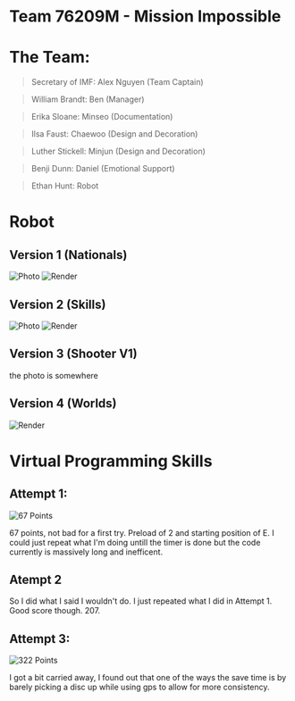 # Team 76209M - Mission Impossible

# The Team:

> Secretary of IMF: Alex Nguyen (Team Captain)

> William Brandt: Ben (Manager)

> Erika Sloane: Minseo (Documentation)

> Ilsa Faust: Chaewoo (Design and Decoration)

> Luther Stickell: Minjun (Design and Decoration)

> Benji Dunn: Daniel (Emotional Support)

> Ethan Hunt: Robot

# Robot

## Version 1 (Nationals)
![Photo](./Documentation/Photos/WIN_20230209_17_56_30_Pro.jpg)
![Render](./Documentation/Renders/national-render.png)
## Version 2 (Skills)
![Photo](./Documentation/Photos/skills.jpg)
![Render](./Documentation/Renders/skills.png)
## Version 3 (Shooter V1)
the photo is somewhere
## Version 4 (Worlds)
![Render](./Documentation/Renders/shoot+indexer.jpg)


# Virtual Programming Skills

## Attempt 1:

![67 Points](./Documentation/Code/72.png)

67 points, not bad for a first try. Preload of 2 and starting position of E. I could just repeat what I'm doing untill the timer is done but the code currently is massively long and inefficent.

## Atempt 2

So I did what I said I wouldn't do. I just repeated what I did in Attempt 1. Good score though. 207.

## Attempt 3:

![322 Points](./Documentation/Code/322.png)

I got a bit carried away, I found out that one of the ways the save time is by barely picking a disc up while using gps to allow for more consistency.